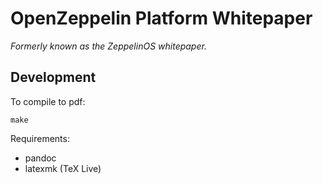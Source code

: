 # OpenZeppelin Platform Whitepaper

_Formerly known as the ZeppelinOS whitepaper._

## Development

To compile to pdf:

    make

Requirements:

- pandoc
- latexmk (TeX Live)
